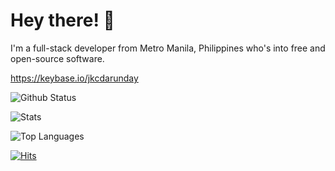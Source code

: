 # Hey there! :wave:


I'm a full-stack developer from Metro Manila, Philippines who's into free and open-source software.

https://keybase.io/jkcdarunday


![Github Status](https://github-profile-summary-cards.vercel.app/api/cards/profile-details?username=jkcdarunday&theme=gruvbox)

![Stats](https://github-readme-stats.vercel.app/api?username=jkcdarunday&show_icons=true&theme=dark)

![Top Languages](https://github-readme-stats.vercel.app/api/top-langs/?username=jkcdarunday&exclude_repo=dotfiles&layout=compact&theme=dark&hide=php)

[![Hits](https://hits.seeyoufarm.com/api/count/incr/badge.svg?url=https%3A%2F%2Fgithub.com%2Fjkcdarunday&count_bg=%233D6EC8&title_bg=%23555555&icon=github.svg&icon_color=%23E7E7E7&title=hits&edge_flat=false)](https://hits.seeyoufarm.com)
